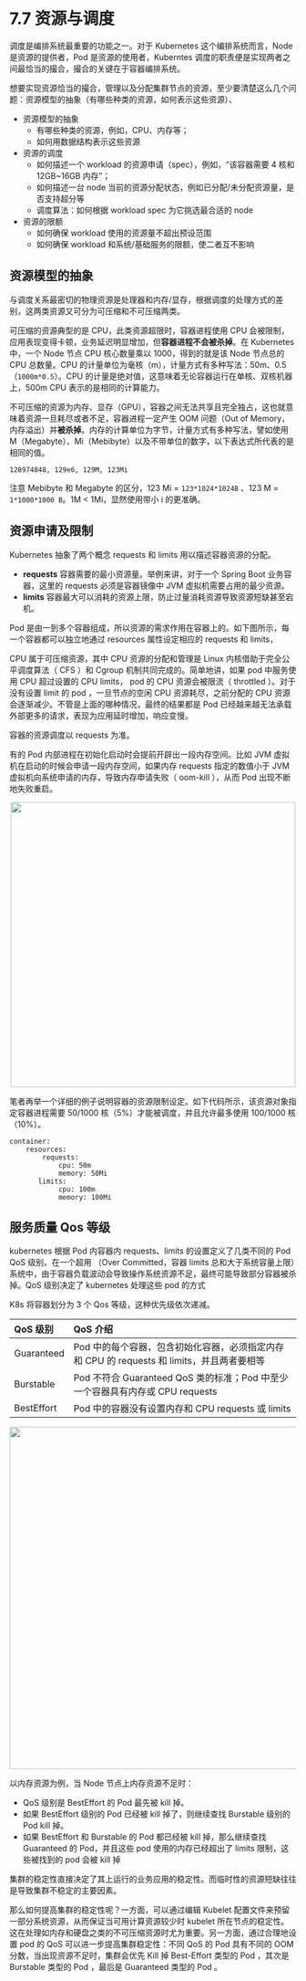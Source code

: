 # 7.7 资源与调度

调度是编排系统最重要的功能之一。对于 Kubernetes 这个编排系统而言，Node 是资源的提供者，Pod 是资源的使用者，Kuberntes 调度的职责便是实现两者之间最恰当的撮合，撮合的关键在于容器编排系统。

想要实现资源恰当的撮合，管理以及分配集群节点的资源，至少要清楚这么几个问题：资源模型的抽象（有哪些种类的资源，如何表示这些资源）、
- 资源模型的抽象
	- 有哪些种类的资源，例如，CPU、内存等；
	- 如何用数据结构表示这些资源
- 资源的调度
	- 如何描述一个 workload 的资源申请（spec），例如，“该容器需要 4 核和 12GB~16GB 内存”；
	- 如何描述一台 node 当前的资源分配状态，例如已分配/未分配资源量，是否支持超分等
	- 调度算法：如何根据 workload spec 为它挑选最合适的 node
- 资源的限额
	- 如何确保 workload 使用的资源量不超出预设范围
	- 如何确保 workload 和系统/基础服务的限额，使二者互不影响

## 资源模型的抽象

与调度关系最密切的物理资源是处理器和内存/显存，根据调度的处理方式的差别，这两类资源又可分为可压缩和不可压缩两类。

可压缩的资源典型的是 CPU，此类资源超限时，容器进程使用 CPU 会被限制，应用表现变得卡顿，业务延迟明显增加，但**容器进程不会被杀掉**。在 Kubernetes 中，一个 Node 节点 CPU 核心数量乘以 1000，得到的就是该 Node 节点总的 CPU 总数量。CPU 的计量单位为毫核（m），计量方式有多种写法：50m、0.5（`1000m*0.5`）。CPU 的计量是绝对值，这意味着无论容器运行在单核、双核机器上，500m CPU 表示的是相同的计算能力。

不可压缩的资源为内存、显存（GPU），容器之间无法共享且完全独占，这也就意味着资源一旦耗尽或者不足，容器进程一定产生 OOM 问题（Out of Memory，内存溢出）并**被杀掉**。内存的计算单位为字节，计量方式有多种写法，譬如使用 M（Megabyte）、Mi（Mebibyte）以及不带单位的数字，以下表达式所代表的是相同的值。

```plain
128974848, 129e6, 129M, 123Mi
```
注意 Mebibyte 和 Megabyte 的区分，123 Mi = `123*1024*1024B` 、123 M = `1*1000*1000 B`。1M < 1Mi，显然使用带小 i 的更准确。

## 资源申请及限制

Kubernetes 抽象了两个概念 requests 和 limits 用以描述容器资源的分配。

- **requests** 容器需要的最小资源量。举例来讲，对于一个 Spring Boot 业务容器，这里的 requests 必须是容器镜像中 JVM 虚拟机需要占用的最少资源。
- **limits** 容器最大可以消耗的资源上限，防止过量消耗资源导致资源短缺甚至宕机。

Pod 是由一到多个容器组成，所以资源的需求作用在容器上的。如下图所示，每一个容器都可以独立地通过 resources 属性设定相应的 requests 和 limits，



CPU 属于可压缩资源，其中 CPU 资源的分配和管理是 Linux 内核借助于完全公平调度算法（ CFS ）和 Cgroup 机制共同完成的。简单地讲，如果 pod 中服务使用 CPU 超过设置的 CPU limits， pod 的 CPU 资源会被限流（ throttled ）。对于没有设置 limit 的 pod ，一旦节点的空闲 CPU 资源耗尽，之前分配的 CPU 资源会逐渐减少。不管是上面的哪种情况，最终的结果都是 Pod 已经越来越无法承载外部更多的请求，表现为应用延时增加，响应变慢。


容器的资源调度以 requests 为准。

有的 Pod 内部进程在初始化启动时会提前开辟出一段内存空间。比如 JVM 虚拟机在启动的时候会申请一段内存空间，如果内存 requests 指定的数值小于 JVM 虚拟机向系统申请的内存，导致内存申请失败（ oom-kill ），从而 Pod 出现不断地失败重启。

<div  align="center">
	<img src="../assets/requests-limits.png" width = "500"  align=center />
</div>

笔者再举一个详细的例子说明容器的资源限制设定。如下代码所示，该资源对象指定容器进程需要 50/1000 核（5%）才能被调度，并且允许最多使用 100/1000 核（10%）。

```plain
container:
	resources:  
	    requests:
	        cpu: 50m
	        memory: 50Mi
	   limits:    
	        cpu: 100m
	        memory: 100Mi
```

## 服务质量 Qos 等级

kubernetes 根据 Pod 内容器内 requests、limits 的设置定义了几类不同的 Pod QoS 级别。在一个超用 （Over Committed，容器 limits 总和大于系统容量上限）系统中，由于容器负载波动会导致操作系统资源不足，最终可能导致部分容器被杀掉。QoS 级别决定了 kubernetes 处理这些 pod 的方式

K8s 将容器划分为 3 个 Qos 等级，这种优先级依次递减。

| QoS 级别| QoS 介绍 |
|:--|:--|
|Guaranteed| Pod 中的每个容器，包含初始化容器，必须指定内存和 CPU 的 requests 和 limits，并且两者要相等 |
|Burstable| Pod 不符合 Guaranteed QoS 类的标准；Pod 中至少一个容器具有内存或 CPU requests |
|BestEffort | Pod 中的容器没有设置内存和 CPU requests 或 limits |

<div  align="center">
	<img src="../assets/qos.webp" width = "600"  align=center />
</div>

以内存资源为例，当 Node 节点上内存资源不足时：

- QoS 级别是 BestEffort 的 Pod 最先被 kill 掉。
- 如果 BestEffort 级别的 Pod 已经被 kill 掉了，则继续查找 Burstable 级别的 Pod kill 掉。
- 如果 BestEffort 和 Burstable 的 Pod 都已经被 kill 掉，那么继续查找 Guaranteed 的 Pod，并且这些 pod 使用的内存已经超出了 limits 限制，这些被找到的 pod 会被 kill 掉

集群的稳定性直接决定了其上运行的业务应用的稳定性。而临时性的资源短缺往往是导致集群不稳定的主要因素。

那么如何提高集群的稳定性呢？一方面，可以通过编辑 Kubelet 配置文件来预留一部分系统资源，从而保证当可用计算资源较少时 kubelet 所在节点的稳定性。 这在处理如内存和硬盘之类的不可压缩资源时尤为重要。另一方面，通过合理地设置 pod 的 QoS 可以进一步提高集群稳定性：不同 QoS 的 Pod 具有不同的 OOM 分数，当出现资源不足时，集群会优先 Kill 掉 Best-Effort 类型的 Pod ，其次是 Burstable 类型的 Pod ，最后是 Guaranteed 类型的 Pod 。